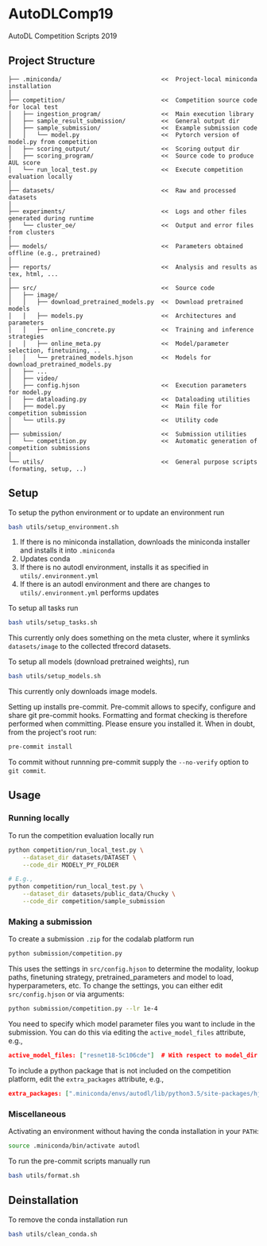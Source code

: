 # AutoDLComp19
AutoDL Competition Scripts 2019


## Project Structure

```
├── .miniconda/                            <<  Project-local miniconda installation
│
├── competition/                           <<  Competition source code for local test
│   ├── ingestion_program/                 <<  Main execution library
│   ├── sample_result_submission/          <<  General output dir
│   ├── sample_submission/                 <<  Example submission code
│   │   └── model.py                       <<  Pytorch version of model.py from competition
│   ├── scoring_output/                    <<  Scoring output dir
│   ├── scoring_program/                   <<  Source code to produce AUL score
│   └── run_local_test.py                  <<  Execute competition evaluation locally
│
├── datasets/                              <<  Raw and processed datasets
│
├── experiments/                           <<  Logs and other files generated during runtime
│   └── cluster_oe/                        <<  Output and error files from clusters
│
├── models/                                <<  Parameters obtained offline (e.g., pretrained)
│
├── reports/                               <<  Analysis and results as tex, html, ...
│
├── src/                                   <<  Source code
│   ├── image/
│   │   ├── download_pretrained_models.py  <<  Download pretrained models
│   │   ├── models.py                      <<  Architectures and parameters
│   │   ├── online_concrete.py             <<  Training and inference strategies
│   │   ├── online_meta.py                 <<  Model/parameter selection, finetuining, ..
│   │   └── pretrained_models.hjson        <<  Models for download_pretrained_models.py
│   ├── ...
│   ├── video/
│   ├── config.hjson                       <<  Execution parameters for model.py
│   ├── dataloading.py                     <<  Dataloading utilities
│   ├── model.py                           <<  Main file for competition submission
│   └── utils.py                           <<  Utility code
│
├── submission/                            <<  Submission utilities
│   └── competition.py                     <<  Automatic generation of competition submissions
│
└── utils/                                 <<  General purpose scripts (formating, setup, ..)
```


## Setup

To setup the python environment or to update an environment run
```bash
bash utils/setup_environment.sh
```

1. If there is no miniconda installation, downloads the miniconda installer and installs it into `.miniconda`
1. Updates conda
1. If there is no autodl environment, installs it as specified in `utils/.environment.yml`
1. If there is an autodl environment and there are changes to `utils/.environment.yml` performs updates

To setup all tasks run
```bash
bash utils/setup_tasks.sh
```

This currently only does something on the meta cluster, where it symlinks `datasets/image` to the collected tfrecord datasets.


To setup all models (download pretrained weights), run
```bash
bash utils/setup_models.sh
```
This currently only downloads image models.


Setting up installs pre-commit. Pre-commit allows to specify, configure and share git pre-commit hooks. Formatting and format checking is therefore performed when committing. Please ensure you installed it. When in doubt, from the project's root run:
```bash
pre-commit install
```

To commit without runnning pre-commit supply the `--no-verify` option to `git commit`.

## Usage


### Running locally

To run the competition evaluation locally run
```bash
python competition/run_local_test.py \
    --dataset_dir datasets/DATASET \
    --code_dir MODELY_PY_FOLDER

# E.g.,
python competition/run_local_test.py \
    --dataset_dir datasets/public_data/Chucky \
    --code_dir competition/sample_submission
```

### Making a submission

To create a submission `.zip` for the codalab platform run

```bash
python submission/competition.py
```

This uses the settings in `src/config.hjson` to determine the modality, lookup paths, finetuning strategy, pretrained_parameters and model to load, hyperparameters, etc. To change the settings, you can either edit `src/config.hjson` or via arguments:


```bash
python submission/competition.py --lr 1e-4
```

You need to specify which model parameter files you want to include in the submission. You can do this via editing the `active_model_files` attribute, e.g.,

```json
active_model_files: ["resnet18-5c106cde"]  # With respect to model_dir
```

To include a python package that is not included on the competition platform, edit the `extra_packages` attribute, e.g.,

```json
extra_packages: [".miniconda/envs/autodl/lib/python3.5/site-packages/hjson"]
```


### Miscellaneous

Activating an environment without having the conda installation in your `PATH`:
```bash
source .miniconda/bin/activate autodl
```

To run the pre-commit scripts manually run
```bash
bash utils/format.sh
```

## Deinstallation

To remove the conda installation run

```bash
bash utils/clean_conda.sh
```
